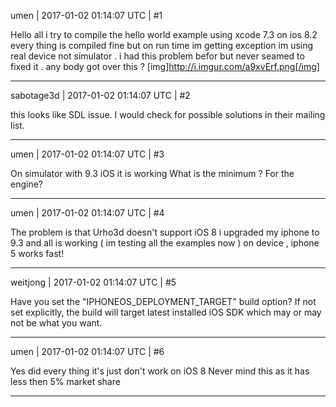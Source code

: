 umen | 2017-01-02 01:14:07 UTC | #1

Hello all
i try to compile the hello world example using xcode 7.3 on ios 8.2 
every thing is compiled fine but on run time im getting exception 
im using real device not simulator . 
i had this problem befor  but never seamed to fixed it .
any body got over this ?
[img]http://i.imgur.com/a9xvErf.png[/img]

-------------------------

sabotage3d | 2017-01-02 01:14:07 UTC | #2

this looks like SDL issue. I would check for possible solutions in their mailing list.

-------------------------

umen | 2017-01-02 01:14:07 UTC | #3

On simulator with 9.3 iOS it is working 
What is the minimum ? For the engine?

-------------------------

umen | 2017-01-02 01:14:07 UTC | #4

The problem is that Urho3d doesn't support iOS 8 
i upgraded my iphone to 9.3 and all is working ( im testing all the examples now ) on device , iphone 5 works fast!

-------------------------

weitjong | 2017-01-02 01:14:07 UTC | #5

Have you set the "IPHONEOS_DEPLOYMENT_TARGET" build option? If not set explicitly, the build will target latest installed iOS SDK which may or may not be what you want.

-------------------------

umen | 2017-01-02 01:14:07 UTC | #6

Yes did every thing it's just don't work on iOS 8 
Never mind this as it has less then 5% market share

-------------------------

